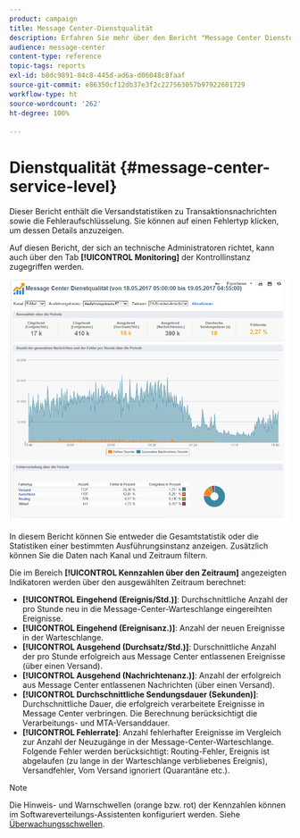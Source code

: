 ```yaml
---
product: campaign
title: Message Center-Dienstqualität
description: Erfahren Sie mehr über den Bericht "Message Center Dienstqualität".
audience: message-center
content-type: reference
topic-tags: reports
exl-id: b8dc9891-84c8-445d-ad6a-d06048c8faaf
source-git-commit: e86350cf12db37e3f2c227563057b97922601729
workflow-type: ht
source-wordcount: '262'
ht-degree: 100%

---
```


# Dienstqualität {#message-center-service-level}

Dieser Bericht enthält die Versandstatistiken zu Transaktionsnachrichten sowie die Fehleraufschlüsselung. Sie können auf einen Fehlertyp klicken, um dessen Details anzuzeigen.

Auf diesen Bericht, der sich an technische Administratoren richtet, kann auch über den Tab **[!UICONTROL Monitoring]** der Kontrollinstanz zugegriffen werden.

![](assets/mc_reports_1.png)

In diesem Bericht können Sie entweder die Gesamtstatistik oder die Statistiken einer bestimmten Ausführungsinstanz anzeigen. Zusätzlich können Sie die Daten nach Kanal und Zeitraum filtern.

Die im Bereich **[!UICONTROL Kennzahlen über den Zeitraum]** angezeigten Indikatoren werden über den ausgewählten Zeitraum berechnet:

* **[!UICONTROL Eingehend (Ereignis/Std.)]**: Durchschnittliche Anzahl der pro Stunde neu in die Message-Center-Warteschlange eingereihten Ereignisse.
* **[!UICONTROL Eingehend (Ereignisanz.)]**: Anzahl der neuen Ereignisse in der Warteschlange.
* **[!UICONTROL Ausgehend (Durchsatz/Std.)]**: Durschnittliche Anzahl der pro Stunde erfolgreich aus Message Center entlassenen Ereignisse (über einen Versand).
* **[!UICONTROL Ausgehend (Nachrichtenanz.)]**: Anzahl der erfolgreich aus Message Center entlassenen Nachrichten (über einen Versand).
* **[!UICONTROL Durchschnittliche Sendungsdauer (Sekunden)]**: Durchschnittliche Dauer, die erfolgreich verarbeitete Ereignisse in Message Center verbringen. Die Berechnung berücksichtigt die Verarbeitungs- und MTA-Versanddauer.
* **[!UICONTROL Fehlerrate]**: Anzahl fehlerhafter Ereignisse im Vergleich zur Anzahl der Neuzugänge in der Message-Center-Warteschlange. Folgende Fehler werden berücksichtigt: Routing-Fehler, Ereignis ist abgelaufen (zu lange in der Warteschlange verbliebenes Ereignis), Versandfehler, Vom Versand ignoriert (Quarantäne etc.).

>[!NOTE]
>
>Die Hinweis- und Warnschwellen (orange bzw. rot) der Kennzahlen können im Softwareverteilungs-Assistenten konfiguriert werden. Siehe [Überwachungsschwellen](../../message-center/using/additional-configurations.md#monitoring-thresholds).
